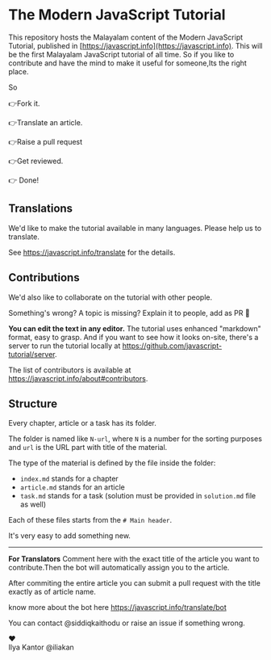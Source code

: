 # The Modern JavaScript Tutorial

This repository hosts the Malayalam content of the Modern JavaScript Tutorial, published in [https://javascript.info](https://javascript.info).
This will be the first Malayalam JavaScript tutorial of all time.
So if you like to contribute and have the mind to make it useful for someone,Its the right place.

So 

👉Fork it.

👉Translate an article.

👉Raise a pull request

👉Get reviewed.

👉 Done!

## Translations

We'd like to make the tutorial available in many languages. Please help us to translate.

See <https://javascript.info/translate> for the details.

## Contributions

We'd also like to collaborate on the tutorial with other people.

Something's wrong? A topic is missing? Explain it to people, add as PR 👏

**You can edit the text in any editor.** The tutorial uses enhanced "markdown" format, easy to grasp. And if you want to see how it looks on-site, there's a server to run the tutorial locally at <https://github.com/javascript-tutorial/server>.

The list of contributors is available at <https://javascript.info/about#contributors>.

## Structure

Every chapter, article or a task has its folder.

The folder is named like `N-url`, where `N` is a number for the sorting purposes and `url` is the URL part with title of the material.

The type of the material is defined by the file inside the folder:

  - `index.md` stands for a chapter
  - `article.md` stands for an article
  - `task.md` stands for a task (solution must be provided in `solution.md` file as well)

Each of these files starts from the `# Main header`.

It's very easy to add something new.

<hr>
<B>For Translators</B>
Comment here with the exact title of the article you want to contribute.Then the bot will automatically assign you to the article.

After commiting the entire article you can submit a pull request with the title exactly as of article name.

know more about the bot here https://javascript.info/translate/bot
 
You can contact @siddiqkaithodu or raise an issue if something wrong.

♥  
Ilya Kantor @iliakan
